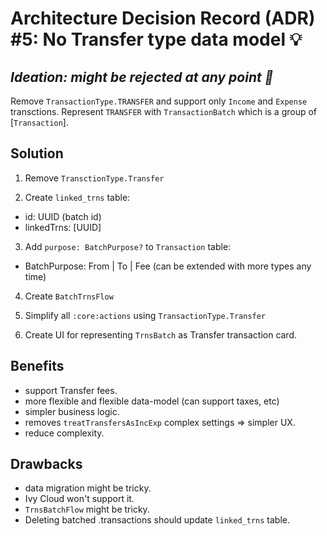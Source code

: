 # Architecture Decision Record (ADR) #5: No Transfer type data model 💡

## _Ideation: might be rejected at any point 🔴_

Remove `TransactionType.TRANSFER` and support only `Income` and `Expense` transctions. Represent `TRANSFER` with `TransactionBatch` which is a group of [`Transaction`].

## Solution

1) Remove `TransctionType.Transfer`

2) Create `linked_trns` table:
- id: UUID (batch id)
- linkedTrns: [UUID]

3) Add `purpose: BatchPurpose?` to `Transaction` table:
- BatchPurpose: From | To | Fee (can be extended with more types any time) 

4) Create `BatchTrnsFlow`

5) Simplify all `:core:actions` using `TransactionType.Transfer`

6) Create UI for representing `TrnsBatch` as Transfer transaction card.


## Benefits
- support Transfer fees.
- more flexible and flexible data-model (can support taxes, etc)
- simpler business logic.
- removes `treatTransfersAsIncExp` complex settings => simpler UX.
- reduce complexity.

## Drawbacks
- data migration might be tricky.
- Ivy Cloud won't support it.
- `TrnsBatchFlow` might be tricky.
- Deleting batched .transactions should update `linked_trns` table.